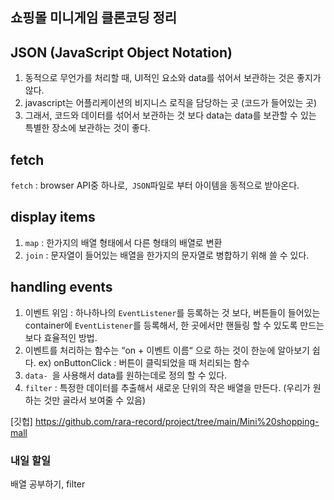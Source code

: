 

## 쇼핑몰 미니게임 클론코딩 정리

## JSON (JavaScript Object Notation)

1. 동적으로 무언가를 처리할 때, UI적인 요소와 data를 섞어서 보관하는 것은 좋지가 않다.
2. javascript는 어플리케이션의 비지니스 로직을 담당하는 곳 (코드가 들어있는 곳) 
3. 그래서, 코드와 데이터를 섞어서 보관하는 것 보다 data는 data를 보관할 수 있는 특별한 장소에 보관하는 것이 좋다.

## fetch

`fetch` : browser API중 하나로,` JSON`파일로 부터 아이템을 동적으로 받아온다.

## display items

1. `map` : 한가지의 배열 형태에서 다른 형태의 배열로 변환 
2. `join` : 문자열이 들어있는 배열을 한가지의 문자열로 병합하기 위해 쓸 수 있다.

## handling events

1. 이벤트 위임 : 하나하나의 `EventListener`를 등록하는 것 보다, 버튼들이 들어있는 container에 `EventListener`를 등록해서, 한 곳에서만 핸들링 할 수 있도록 만드는 보다 효율적인 방법.
2. 이벤트를 처리하는 함수는 “on + 이벤트 이름“ 으로 하는 것이 한눈에 알아보기 쉽다. ex) onButtonClick : 버튼이 클릭되었을 때 처리되는 함수
3. `data- `을 사용해서 data를 원하는데로 정의 할 수 있다.
4. `filter` : 특정한 데이터를 추출해서 새로운 단위의 작은 배열을 만든다. (우리가 원하는 것만 골라서 보여줄 수 있음)

[깃헙] https://github.com/rara-record/project/tree/main/Mini%20shopping-mall

### 내일 할일 

배열 공부하기, filter

